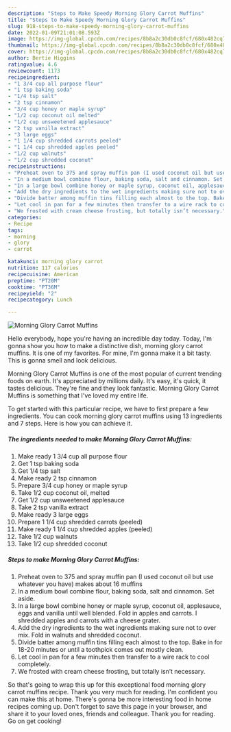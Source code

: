 ```yaml
---
description: "Steps to Make Speedy Morning Glory Carrot Muffins"
title: "Steps to Make Speedy Morning Glory Carrot Muffins"
slug: 918-steps-to-make-speedy-morning-glory-carrot-muffins
date: 2022-01-09T21:01:08.593Z
image: https://img-global.cpcdn.com/recipes/8b8a2c30db0c8fcf/680x482cq70/morning-glory-carrot-muffins-recipe-main-photo.jpg
thumbnail: https://img-global.cpcdn.com/recipes/8b8a2c30db0c8fcf/680x482cq70/morning-glory-carrot-muffins-recipe-main-photo.jpg
cover: https://img-global.cpcdn.com/recipes/8b8a2c30db0c8fcf/680x482cq70/morning-glory-carrot-muffins-recipe-main-photo.jpg
author: Bertie Higgins
ratingvalue: 4.6
reviewcount: 1173
recipeingredient:
- "1 3/4 cup all purpose flour"
- "1 tsp baking soda"
- "1/4 tsp salt"
- "2 tsp cinnamon"
- "3/4 cup honey or maple syrup"
- "1/2 cup coconut oil melted"
- "1/2 cup unsweetened applesauce"
- "2 tsp vanilla extract"
- "3 large eggs"
- "1 1/4 cup shredded carrots peeled"
- "1 1/4 cup shredded apples peeled"
- "1/2 cup walnuts"
- "1/2 cup shredded coconut"
recipeinstructions:
- "Preheat oven to 375 and spray muffin pan (I used coconut oil but use whatever you have) makes about 16 muffins"
- "In a medium bowl combine flour, baking soda, salt and cinnamon. Set aside."
- "In a large bowl combine honey or maple syrup, coconut oil, applesauce, eggs and vanilla until well blended. Fold in apples and carrots. I shredded apples and carrots with a cheese grater."
- "Add the dry ingredients to the wet ingredients making sure not to over mix. Fold in walnuts and shredded coconut."
- "Divide batter among muffin tins filling each almost to the top. Bake in for 18-20 minutes or until a toothpick comes out mostly clean."
- "Let cool in pan for a few minutes then transfer to a wire rack to cool completely."
- "We frosted with cream cheese frosting, but totally isn’t necessary."
categories:
- Recipe
tags:
- morning
- glory
- carrot

katakunci: morning glory carrot 
nutrition: 117 calories
recipecuisine: American
preptime: "PT20M"
cooktime: "PT36M"
recipeyield: "2"
recipecategory: Lunch

---
```



![Morning Glory Carrot Muffins](https://img-global.cpcdn.com/recipes/8b8a2c30db0c8fcf/680x482cq70/morning-glory-carrot-muffins-recipe-main-photo.jpg)

Hello everybody, hope you're having an incredible day today. Today, I'm gonna show you how to make a distinctive dish, morning glory carrot muffins. It is one of my favorites. For mine, I'm gonna make it a bit tasty. This is gonna smell and look delicious.



Morning Glory Carrot Muffins is one of the most popular of current trending foods on earth. It's appreciated by millions daily. It's easy, it's quick, it tastes delicious. They're fine and they look fantastic. Morning Glory Carrot Muffins is something that I've loved my entire life.


To get started with this particular recipe, we have to first prepare a few ingredients. You can cook morning glory carrot muffins using 13 ingredients and 7 steps. Here is how you can achieve it.

<!--inarticleads1-->

##### The ingredients needed to make Morning Glory Carrot Muffins:

1. Make ready 1 3/4 cup all purpose flour
1. Get 1 tsp baking soda
1. Get 1/4 tsp salt
1. Make ready 2 tsp cinnamon
1. Prepare 3/4 cup honey or maple syrup
1. Take 1/2 cup coconut oil, melted
1. Get 1/2 cup unsweetened applesauce
1. Take 2 tsp vanilla extract
1. Make ready 3 large eggs
1. Prepare 1 1/4 cup shredded carrots (peeled)
1. Make ready 1 1/4 cup shredded apples (peeled)
1. Take 1/2 cup walnuts
1. Take 1/2 cup shredded coconut




<!--inarticleads2-->

##### Steps to make Morning Glory Carrot Muffins:

1. Preheat oven to 375 and spray muffin pan (I used coconut oil but use whatever you have) makes about 16 muffins
1. In a medium bowl combine flour, baking soda, salt and cinnamon. Set aside.
1. In a large bowl combine honey or maple syrup, coconut oil, applesauce, eggs and vanilla until well blended. Fold in apples and carrots. I shredded apples and carrots with a cheese grater.
1. Add the dry ingredients to the wet ingredients making sure not to over mix. Fold in walnuts and shredded coconut.
1. Divide batter among muffin tins filling each almost to the top. Bake in for 18-20 minutes or until a toothpick comes out mostly clean.
1. Let cool in pan for a few minutes then transfer to a wire rack to cool completely.
1. We frosted with cream cheese frosting, but totally isn’t necessary.




So that's going to wrap this up for this exceptional food morning glory carrot muffins recipe. Thank you very much for reading. I'm confident you can make this at home. There's gonna be more interesting food in home recipes coming up. Don't forget to save this page in your browser, and share it to your loved ones, friends and colleague. Thank you for reading. Go on get cooking!
